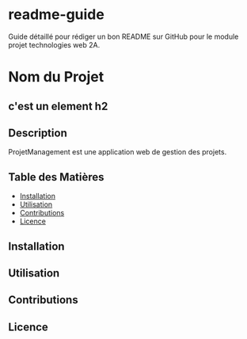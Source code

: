 # readme-guide
Guide détaillé pour rédiger un bon README sur GitHub pour le module projet technologies web 2A.

# Nom du Projet 

## c'est un element h2
## Description
ProjetManagement est une application web de gestion des projets.


## Table des Matières
- [Installation](#installation)
- [Utilisation](#utilisation)
- [Contributions](#contributions)
- [Licence](#licence)

## Installation
## Utilisation
## Contributions
## Licence






